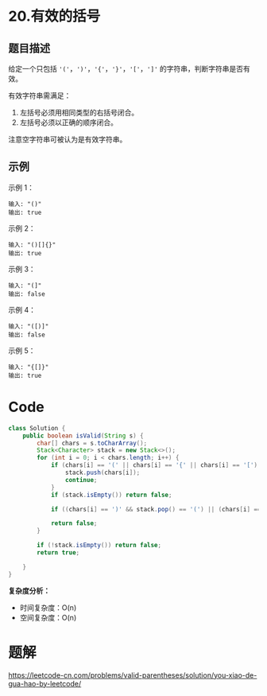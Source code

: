 # 20.有效的括号

## 题目描述

给定一个只包括 `'('`，`')'`，`'{'`，`'}'`，`'['`，`']'` 的字符串，判断字符串是否有效。

有效字符串需满足：

1. 左括号必须用相同类型的右括号闭合。
2. 左括号必须以正确的顺序闭合。

注意空字符串可被认为是有效字符串。

## 示例

示例 1：

```
输入: "()"
输出: true
```




示例 2：

```
输入: "()[]{}"
输出: true
```



示例 3：

```
输入: "(]"
输出: false
```



示例 4：

```
输入: "([)]"
输出: false
```



示例 5：

```
输入: "{[]}"
输出: true
```



# Code

```java
class Solution {
    public boolean isValid(String s) { 
        char[] chars = s.toCharArray();
        Stack<Character> stack = new Stack<>();
        for (int i = 0; i < chars.length; i++) {
            if (chars[i] == '(' || chars[i] == '{' || chars[i] == '[') {
                stack.push(chars[i]);
                continue;
            }
            if (stack.isEmpty()) return false;

            if ((chars[i] == ')' && stack.pop() == '(') || (chars[i] == '}' && stack.pop() == '{') || (chars[i] == ']' && stack.pop() == '[')) continue;

            return false;
        }

        if (!stack.isEmpty()) return false;
        return true;

    }
}
```

**复杂度分析：**

+ 时间复杂度：O(n)
+ 空间复杂度：O(n)

# 题解

https://leetcode-cn.com/problems/valid-parentheses/solution/you-xiao-de-gua-hao-by-leetcode/